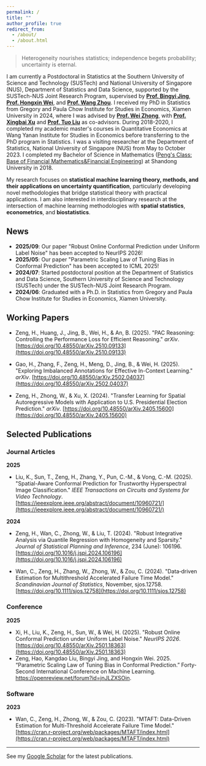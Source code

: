 ```yaml
---
permalink: /
title: ""
author_profile: true
redirect_from: 
  - /about/
  - /about.html
---
```

> Heterogeneity nourishes statistics; independence begets probability; uncertainty is eternal.

I am currently a Postdoctoral in Statistics at the Southern University of Science and Technology (SUSTech) and National University of Singapore (NUS), Department of Statistics and Data Science, supported by the SUSTech-NUS Joint Research Program, supervised by **[Prof. Bingyi Jing](https://www.sustech.edu.cn/zh/faculties/jingbing-yi.html)**, **[Prof. Hongxin Wei](https://hongxin001.github.io/)**, and **[Prof. Wang Zhou](https://www.stat.nus.edu.cn/wang-zhou/)**. I received my PhD in Statistics from Gregory and Paula Chow Institute for Studies in Economics, Xiamen University in 2024, where I was advised by **[Prof. Wei Zhong](https://faculty.xmu.edu.cn/wzhong/zh_CN/index/559037/list/index.htm)**, with **[Prof. Xingbai Xu](https://faculty.xmu.edu.cn/XXB/zh_CN/index.htm)** and **[Prof. Tuo Liu](https://faculty.xmu.edu.cn/LT1234/zh_CN/index/582397/list/index.htm)** as co-advisors. During 2018-2020, I completed my academic master's courses in Quantitative Economics at Wang Yanan Institute for Studies in Economics before transferring to the PhD program in Statistics. I was a visiting researcher at the Department of Statistics, National University of Singapore (NUS) from May to October 2023. I completed my Bachelor of Science in Mathematics ([Peng's Class: Base of Financial Mathematics&Financial Engineering](https://www.math.sdu.edu.cn/info/1026/1612.htm)) at Shandong University in 2018. 

My research focuses on **statistical machine learning theory, methods, and their applications on uncertainty quantification**, particularly developing novel methodologies that bridge statistical theory with practical applications. I am also interested in interdisciplinary research at the intersection of machine learning methodologies with **spatial statistics**, **econometrics**, and **biostatistics**.

## News
- **2025/09**: Our paper "Robust Online Conformal Prediction under Uniform Label Noise" has been accepted to NeurIPS 2026!
- **2025/05**: Our paper "Parametric Scaling Law of Tuning Bias in Conformal Prediction" has been accepted to ICML 2025!
- **2024/07**: Started postdoctoral position at the Department of Statistics and Data Science, Southern University of Science and Technology (SUSTech) under the SUSTech-NUS Joint Research Program.
- **2024/06**: Graduated with a Ph.D. in Statistics from Gregory and Paula Chow Institute for Studies in Economics, Xiamen University.

## Working Papers

- Zeng, H., Huang, J., Jing, B., Wei, H., & An, B. (2025). "PAC Reasoning: Controlling the Performance Loss for Efficient Reasoning." *arXiv*. [https://doi.org/10.48550/arXiv.2510.09133](https://doi.org/10.48550/arXiv.2510.09133)

- Gao, H., Zhang, F., Zeng, H., Meng, D., Jing, B., & Wei, H. (2025). "Exploring Imbalanced Annotations for Effective In-Context Learning." *arXiv*. [https://doi.org/10.48550/arXiv.2502.04037](https://doi.org/10.48550/arXiv.2502.04037)

- Zeng, H., Zhong, W., & Xu, X. (2024). "Transfer Learning for Spatial Autoregressive Models with Application to U.S. Presidential Election Prediction." *arXiv*. [https://doi.org/10.48550/arXiv.2405.15600](https://doi.org/10.48550/arXiv.2405.15600)

## Selected Publications

### Journal Articles

**2025**
- Liu, K., Sun, T., Zeng, H., Zhang, Y., Pun, C.-M., & Vong, C.-M. (2025). "Spatial-Aware Conformal Prediction for Trustworthy Hyperspectral Image Classification." *IEEE Transactions on Circuits and Systems for Video Technology*. [https://ieeexplore.ieee.org/abstract/document/10960721/](https://ieeexplore.ieee.org/abstract/document/10960721/)

**2024**
- Zeng, H., Wan, C., Zhong, W., & Liu, T. (2024). "Robust Integrative Analysis via Quantile Regression with Homogeneity and Sparsity." *Journal of Statistical Planning and Inference*, 234 (June): 106196. [https://doi.org/10.1016/j.jspi.2024.106196](https://doi.org/10.1016/j.jspi.2024.106196)

- Wan, C., Zeng, H., Zhang, W., Zhong, W., & Zou, C. (2024). "Data‐driven Estimation for Multithreshold Accelerated Failure Time Model." *Scandinavian Journal of Statistics*, November, sjos.12758. [https://doi.org/10.1111/sjos.12758](https://doi.org/10.1111/sjos.12758)

### Conference

**2025**
- Xi, H., Liu, K., Zeng, H., Sun, W., & Wei, H. (2025). "Robust Online Conformal Prediction under Uniform Label Noise." *NeurIPS 2026*. [https://doi.org/10.48550/arXiv.2501.18363](https://doi.org/10.48550/arXiv.2501.18363)
- Zeng, Hao, Kangdao Liu, Bingyi Jing, and Hongxin Wei. 2025. “Parametric Scaling Law of Tuning Bias in Conformal Prediction.”  Forty-Second International Conference on Machine Learning. https://openreview.net/forum?id=jnJLZXSOin.


### Software

**2023**
- Wan, C., Zeng, H., Zhong, W., & Zou, C. (2023). "MTAFT: Data-Driven Estimation for Multi-Threshold Accelerate Failure Time Model." [https://cran.r-project.org/web/packages/MTAFT/index.html](https://cran.r-project.org/web/packages/MTAFT/index.html)

--- 
See my [Google Scholar](https://scholar.google.com/citations?user=-EiBHeIAAAAJ&hl=en) for the latest publications.